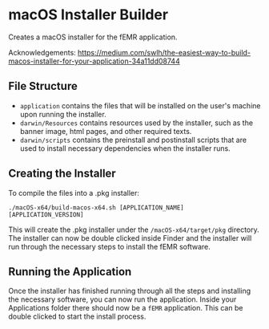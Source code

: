 # macOS Installer Builder

Creates a macOS installer for the fEMR application.

Acknowledgements: https://medium.com/swlh/the-easiest-way-to-build-macos-installer-for-your-application-34a11dd08744

## File Structure

- `application` contains the files that will be installed on the user's machine upon running the installer.
- `darwin/Resources` contains resources used by the installer, such as the banner image, html pages, and other required texts. 
- `darwin/scripts` contains the preinstall and postinstall scripts that are used to install necessary dependencies when the installer runs. 

## Creating the Installer
To compile the files into a .pkg installer:
```
./macOS-x64/build-macos-x64.sh [APPLICATION_NAME] [APPLICATION_VERSION]
```
This will create the .pkg installer under the `/macOS-x64/target/pkg` directory. The installer can now be double clicked inside Finder and the installer will run through the necessary steps to install the fEMR software. 

## Running the Application
Once the installer has finished running through all the steps and installing the necessary software, you can now run the application. Inside your Applications folder there should now be a `fEMR` application. This can be double clicked to start the install process.